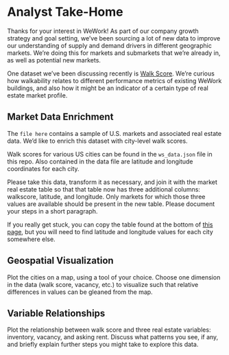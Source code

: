 # Analyst Take-Home
Thanks for your interest in WeWork! As part of our company growth strategy and goal setting, we’ve been sourcing a lot of new data to improve our understanding of supply and demand drivers in different geographic markets. We’re doing this for markets and submarkets that we’re already in, as well as potential new markets.

One dataset we’ve been discussing recently is [Walk Score](https://www.walkscore.com/). We’re curious how walkability relates to different performance metrics of existing WeWork buildings, and also how it might be an indicator of a certain type of real estate market profile.

## Market Data Enrichment
The `file here` contains a sample of U.S. markets and associated real estate data. We’d like to enrich this dataset with city-level walk scores.

Walk scores for various US cities can be found in the `ws_data.json` file in this repo. Also contained in the data file are latitude and longitude coordinates for each city. 

Please take this data, transform it as necessary, and join it with the market real estate table so that that table now has three additional columns: walkscore, latitude, and longitude. Only markets for which those three values are available should be present in the new table. Please document your steps in a short paragraph.

If you really get stuck, you can copy the table found at the bottom of [this page](https://www.walkscore.com/cities-and-neighborhoods/), but you will need to find latitude and longitude values for each city somewhere else.

## Geospatial Visualization
Plot the cities on a map, using a tool of your choice. Choose one dimension in the data (walk score, vacancy, etc.) to visualize such that relative differences in values can be gleaned from the map. 

## Variable Relationships 
Plot the relationship between walk score and three real estate variables: inventory, vacancy, and asking rent. Discuss what patterns you see, if any, and briefly explain further steps you might take to explore this data.

  
